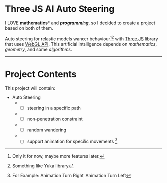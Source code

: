 
# Three JS AI Auto Steering

I LOVE **mathematics*** and ***programming***, so I decided to create a project based on both of them.

Auto steering for relastic models wander behaviour[^1][^2] with [Three.JS](https://threejs.org "Three JS Official website") library that uses [WebGL API](https://www.khronos.org/api/webgl). This artificial intelligence depends on *mathematics*, *geometry*, and some *algorithms*.

---

# Project Contents

This project will contain:  
- Auto Steering
	- - [ ] steering in a specific path
	- - [ ] non-penetration constraint
	- - [ ] random wandering
	- - [ ] support animation for specific movements [^3]

[^1]: Only it for now, maybe more features later.
[^2]: Something like Yuka library
[^3]: For Example: Animation Turn Right, Animation Turn Left
